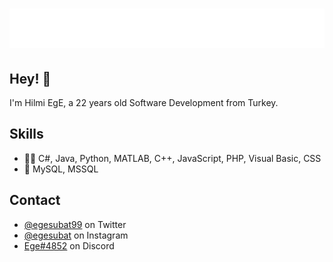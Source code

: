 <h1 align="center">
  <img src="https://raw.githubusercontent.com/Ege99/Ege99/master/name.svg" alt="Hilmi Ege SUBAT" />
</h1>

## Hey! 👋
I'm Hilmi EgE, a 22 years old Software Development from Turkey.

## Skills
- 👨‍💻 C#, Java, Python, MATLAB, C++, JavaScript, PHP, Visual Basic, CSS
- 💽 MySQL, MSSQL

## Contact
- [@egesubat99](https://twitter.com/egesubat99) on Twitter
- [@egesubat](https://twitter.com/egesubat) on Instagram
- [Ege#4852](./) on Discord

